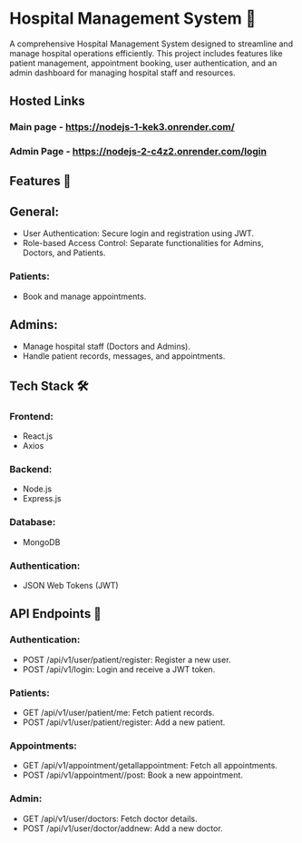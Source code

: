 # Hospital Management System 🏥
A comprehensive Hospital Management System designed to streamline and manage hospital operations efficiently. This project includes features like patient management, appointment booking, user authentication, and an admin dashboard for managing hospital staff and resources.

## Hosted Links 
### Main page - https://nodejs-1-kek3.onrender.com/
### Admin Page - https://nodejs-2-c4z2.onrender.com/login

## Features 🚀
## General:
- User Authentication: Secure login and registration using JWT.
- Role-based Access Control: Separate functionalities for Admins, Doctors, and Patients.
### Patients:
- Book and manage appointments.
## Admins:
- Manage hospital staff (Doctors and Admins).
- Handle patient records, messages, and appointments.
## Tech Stack 🛠️
### Frontend:
- React.js
- Axios
### Backend:
- Node.js
- Express.js
### Database:
- MongoDB
### Authentication:
- JSON Web Tokens (JWT)

## API Endpoints 📡
### Authentication:
- POST /api/v1/user/patient/register: Register a new user.
- POST /api/v1/login: Login and receive a JWT token.
### Patients:
- GET /api/v1/user/patient/me: Fetch patient records.
- POST /api/v1/user/patient/register: Add a new patient.
### Appointments:
- GET /api/v1/appointment/getallappointment: Fetch all appointments.
- POST /api/v1/appointment//post: Book a new appointment.
### Admin:
- GET /api/v1/user/doctors: Fetch doctor details.
- POST /api/v1/user/doctor/addnew: Add a new doctor.

